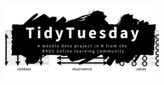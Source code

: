 <p align= "center">
<img src = "https://github.com/rfordatascience/tidytuesday/blob/master/static/tt_logo.png">
